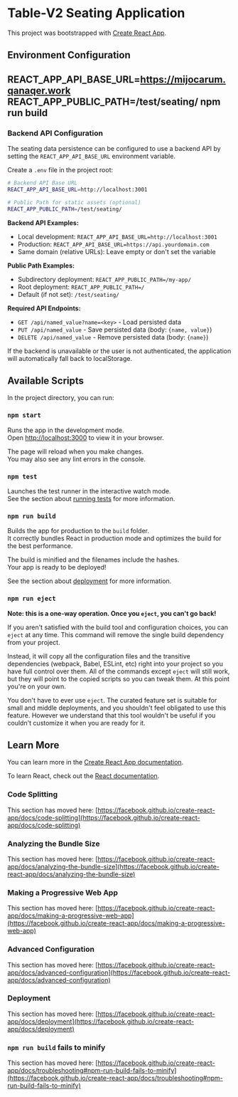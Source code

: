 # Table-V2 Seating Application

This project was bootstrapped with [Create React App](https://github.com/facebook/create-react-app).

## Environment Configuration

## REACT_APP_API_BASE_URL=https://mijocarum.qanaqer.work REACT_APP_PUBLIC_PATH=/test/seating/ npm run build

### Backend API Configuration

The seating data persistence can be configured to use a backend API by setting the `REACT_APP_API_BASE_URL` environment variable.

Create a `.env` file in the project root:

```bash
# Backend API Base URL
REACT_APP_API_BASE_URL=http://localhost:3001

# Public Path for static assets (optional)
REACT_APP_PUBLIC_PATH=/test/seating/
```

**Backend API Examples:**
- Local development: `REACT_APP_API_BASE_URL=http://localhost:3001`
- Production: `REACT_APP_API_BASE_URL=https://api.yourdomain.com`
- Same domain (relative URLs): Leave empty or don't set the variable

**Public Path Examples:**
- Subdirectory deployment: `REACT_APP_PUBLIC_PATH=/my-app/`
- Root deployment: `REACT_APP_PUBLIC_PATH=/`
- Default (if not set): `/test/seating/`

**Required API Endpoints:**
- `GET /api/named_value?name=<key>` - Load persisted data
- `PUT /api/named_value` - Save persisted data (body: `{name, value}`)
- `DELETE /api/named_value` - Remove persisted data (body: `{name}`)

If the backend is unavailable or the user is not authenticated, the application will automatically fall back to localStorage.

## Available Scripts

In the project directory, you can run:

### `npm start`

Runs the app in the development mode.\
Open [http://localhost:3000](http://localhost:3000) to view it in your browser.

The page will reload when you make changes.\
You may also see any lint errors in the console.

### `npm test`

Launches the test runner in the interactive watch mode.\
See the section about [running tests](https://facebook.github.io/create-react-app/docs/running-tests) for more information.

### `npm run build`

Builds the app for production to the `build` folder.\
It correctly bundles React in production mode and optimizes the build for the best performance.

The build is minified and the filenames include the hashes.\
Your app is ready to be deployed!

See the section about [deployment](https://facebook.github.io/create-react-app/docs/deployment) for more information.

### `npm run eject`

**Note: this is a one-way operation. Once you `eject`, you can't go back!**

If you aren't satisfied with the build tool and configuration choices, you can `eject` at any time. This command will remove the single build dependency from your project.

Instead, it will copy all the configuration files and the transitive dependencies (webpack, Babel, ESLint, etc) right into your project so you have full control over them. All of the commands except `eject` will still work, but they will point to the copied scripts so you can tweak them. At this point you're on your own.

You don't have to ever use `eject`. The curated feature set is suitable for small and middle deployments, and you shouldn't feel obligated to use this feature. However we understand that this tool wouldn't be useful if you couldn't customize it when you are ready for it.

## Learn More

You can learn more in the [Create React App documentation](https://facebook.github.io/create-react-app/docs/getting-started).

To learn React, check out the [React documentation](https://reactjs.org/).

### Code Splitting

This section has moved here: [https://facebook.github.io/create-react-app/docs/code-splitting](https://facebook.github.io/create-react-app/docs/code-splitting)

### Analyzing the Bundle Size

This section has moved here: [https://facebook.github.io/create-react-app/docs/analyzing-the-bundle-size](https://facebook.github.io/create-react-app/docs/analyzing-the-bundle-size)

### Making a Progressive Web App

This section has moved here: [https://facebook.github.io/create-react-app/docs/making-a-progressive-web-app](https://facebook.github.io/create-react-app/docs/making-a-progressive-web-app)

### Advanced Configuration

This section has moved here: [https://facebook.github.io/create-react-app/docs/advanced-configuration](https://facebook.github.io/create-react-app/docs/advanced-configuration)

### Deployment

This section has moved here: [https://facebook.github.io/create-react-app/docs/deployment](https://facebook.github.io/create-react-app/docs/deployment)

### `npm run build` fails to minify

This section has moved here: [https://facebook.github.io/create-react-app/docs/troubleshooting#npm-run-build-fails-to-minify](https://facebook.github.io/create-react-app/docs/troubleshooting#npm-run-build-fails-to-minify)
